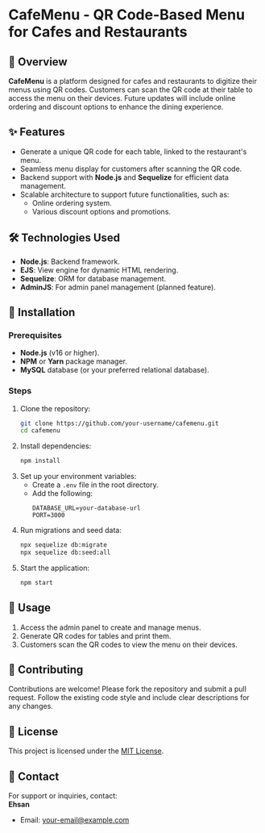 # CafeMenu - QR Code-Based Menu for Cafes and Restaurants

## 📖 Overview

**CafeMenu** is a platform designed for cafes and restaurants to digitize their menus using QR codes. Customers can scan the QR code at their table to access the menu on their devices. Future updates will include online ordering and discount options to enhance the dining experience.

## ✨ Features

- Generate a unique QR code for each table, linked to the restaurant's menu.
- Seamless menu display for customers after scanning the QR code.
- Backend support with **Node.js** and **Sequelize** for efficient data management.
- Scalable architecture to support future functionalities, such as:
  - Online ordering system.
  - Various discount options and promotions.

## 🛠️ Technologies Used

- **Node.js**: Backend framework.
- **EJS**: View engine for dynamic HTML rendering.
- **Sequelize**: ORM for database management.
- **AdminJS**: For admin panel management (planned feature).

## 🚀 Installation

### Prerequisites

- **Node.js** (v16 or higher).
- **NPM** or **Yarn** package manager.
- **MySQL** database (or your preferred relational database).

### Steps

1. Clone the repository:
   ```bash
   git clone https://github.com/your-username/cafemenu.git
   cd cafemenu
   ```
2. Install dependencies:
   ```bash
   npm install
   ```
3. Set up your environment variables:
   - Create a `.env` file in the root directory.
   - Add the following:
     ```env
     DATABASE_URL=your-database-url
     PORT=3000
     ```
4. Run migrations and seed data:
   ```bash
   npx sequelize db:migrate
   npx sequelize db:seed:all
   ```
5. Start the application:
   ```bash
   npm start
   ```

## 📖 Usage

1. Access the admin panel to create and manage menus.
2. Generate QR codes for tables and print them.
3. Customers scan the QR codes to view the menu on their devices.

## 🤝 Contributing

Contributions are welcome! Please fork the repository and submit a pull request. Follow the existing code style and include clear descriptions for any changes.

## 📜 License

This project is licensed under the [MIT License](LICENSE).

## 📧 Contact

For support or inquiries, contact:  
**Ehsan**

- Email: your-email@example.com
